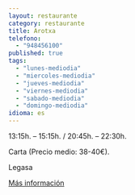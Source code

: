 ```yaml
---
layout: restaurante
category: restaurante
title: Arotxa
telefono:
  - "948456100"
published: true
tags:
  - "lunes-mediodia"
  - "miercoles-mediodia"
  - "jueves-mediodia"
  - "viernes-mediodia"
  - "sabado-mediodia"
  - "domingo-mediodia"
idioma: es
---
```


13:15h. – 15:15h. / 20:45h. – 22:30h.

Carta (Precio medio: 38-40€).

Legasa

[Más información](http://www.consorciobertiz.org/consorcio/dondecomer/restaurantes/legasa-es-0-185/restaurante-arotxa.html)
